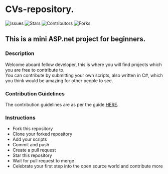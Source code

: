 ﻿# CVs-repository.

![Issues](https://img.shields.io/github/issues/MouhammadAyoub/CVs-repository)
![Stars](https://img.shields.io/github/stars/MouhammadAyoub/CVs-repository)
![Contributors](https://img.shields.io/github/contributors/MouhammadAyoub/CVs-repository)
![Forks](https://img.shields.io/github/forks/MouhammadAyoub/CVs-repository)

## This is a mini ASP.net project for beginners.

### Description

Welcome aboard fellow developer, this is where you will find projects which you are free to contribute to.  
You can contribute by submitting your own scripts, also written in C#, which you think would be amazing for other people to see.

### Contribution Guidelines

The contribution guidelines are as per the guide [HERE](https://github.com/MouhammadAyoub/CVs-repository/blob/main/CONTRIBUTING.md).

### Instructions

- Fork this repository
- Clone your forked repository
- Add your scripts
- Commit and push
- Create a pull request
- Star this repository
- Wait for pull request to merge
- Celebrate your first step into the open source world and contribute more
